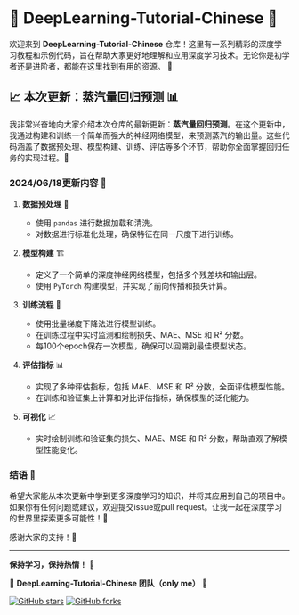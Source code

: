 # 🚀 DeepLearning-Tutorial-Chinese 🎉

欢迎来到 **DeepLearning-Tutorial-Chinese** 仓库！这里有一系列精彩的深度学习教程和示例代码，旨在帮助大家更好地理解和应用深度学习技术。无论你是初学者还是进阶者，都能在这里找到有用的资源。 🌟

## 📈 本次更新：蒸汽量回归预测 📊

我非常兴奋地向大家介绍本次仓库的最新更新：**蒸汽量回归预测**。在这个更新中，我通过构建和训练一个简单而强大的神经网络模型，来预测蒸汽的输出量。这些代码涵盖了数据预处理、模型构建、训练、评估等多个环节，帮助你全面掌握回归任务的实现过程。🤖

### 2024/06/18更新内容 🌟

1. **数据预处理** 🧹
   - 使用 `pandas` 进行数据加载和清洗。
   - 对数据进行标准化处理，确保特征在同一尺度下进行训练。

2. **模型构建** 🏗️
   - 定义了一个简单的深度神经网络模型，包括多个残差块和输出层。
   - 使用 `PyTorch` 构建模型，并实现了前向传播和损失计算。

3. **训练流程** 🚀
   - 使用批量梯度下降法进行模型训练。
   - 在训练过程中实时监测和绘制损失、MAE、MSE 和 R² 分数。
   - 每100个epoch保存一次模型，确保可以回溯到最佳模型状态。

4. **评估指标** 📊
   - 实现了多种评估指标，包括 MAE、MSE 和 R² 分数，全面评估模型性能。
   - 在训练和验证集上计算和对比评估指标，确保模型的泛化能力。

5. **可视化** 📈
   - 实时绘制训练和验证集的损失、MAE、MSE 和 R² 分数，帮助直观了解模型性能变化。


### 结语 🌟

希望大家能从本次更新中学到更多深度学习的知识，并将其应用到自己的项目中。如果你有任何问题或建议，欢迎提交issue或pull request。让我一起在深度学习的世界里探索更多可能性！🚀

感谢大家的支持！🎉

---
**保持学习，保持热情！** 💪

🎉 **DeepLearning-Tutorial-Chinese 团队（only me）** 🎉

[![GitHub stars](https://img.shields.io/github/stars/lgy112112/DeepLearning-Tutorial-Chinese?style=social)](https://github.com/lgy112112/DeepLearning-Tutorial-Chinese)
[![GitHub forks](https://img.shields.io/github/forks/lgy112112/DeepLearning-Tutorial-Chinese?style=social)](https://github.com/lgy112112/DeepLearning-Tutorial-Chinese)
